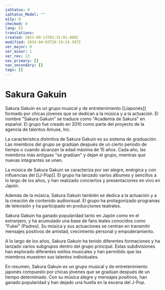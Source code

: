 ```yaml
---
iaStatus: 0
iaStatus_Model: ""
a11y: 0
checked: 0
lang: ES
translations: 
created: 2023-09-13T02:31:01.000Z
modified: 2024-04-03T20:19:14.397Z
ver_major: 0
ver_minor: 1
ver_rev: 23
nav_primary: []
nav_secondary: []
tags: []
---
```

# Sakura Gakuin

Sakura Gakuin es un grupo musical y de entretenimiento [[Japonés]] formado por chicas jóvenes que se dedican a la música y a la actuación. El nombre "Sakura Gakuin" se traduce como "Academia de Sakura" en español. El grupo fue creado en 2010 como parte del proyecto de la agencia de talentos Amuse, Inc.

La característica distintiva de Sakura Gakuin es su sistema de graduación. Las miembros del grupo se gradúan después de un cierto período de tiempo o cuando alcanzan la edad máxima de 15 años. Cada año, las miembros más antiguas "se gradúan" y dejan el grupo, mientras que nuevas integrantes se unen.

La música de Sakura Gakuin se caracteriza por ser alegre, enérgica y con influencias del [[J-Pop]]. El grupo ha lanzado varios álbumes y sencillos a lo largo de los años, y han realizado conciertos y presentaciones en vivo en Japón.

Además de la música, Sakura Gakuin también se dedica a la actuación y a la creación de contenido audiovisual. El grupo ha protagonizado programas de televisión y ha participado en producciones teatrales.

Sakura Gakuin ha ganado popularidad tanto en Japón como en el extranjero, y ha acumulado una base de fans leales conocidos como "Fukei" (Padres). Su música y sus actuaciones se centran en transmitir mensajes positivos de amistad, crecimiento personal y empoderamiento.

A lo largo de los años, Sakura Gakuin ha tenido diferentes formaciones y ha lanzado varios subgrupos dentro del grupo principal. Estas subdivisiones han explorado diferentes estilos musicales y han permitido que las miembros muestren sus talentos individuales.

En resumen, Sakura Gakuin es un grupo musical y de entretenimiento japonés compuesto por chicas jóvenes que se gradúan después de un tiempo determinado. Con su música alegre y mensajes positivos, han ganado popularidad y han dejado una huella en la escena del J-Pop.